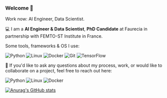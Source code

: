 ### Welcome 👋

Work now: AI Engineer, Data Scientist. 

💻 I am a **AI Engineer & Data Scientist**, **PhD Candidate** at Faurecia in partnership with FEMTO-ST Institute in France.

Some tools, frameworks & OS I use:

<img src="https://img.shields.io/badge/-Python-F3F7FA?logo=Python&style=for-the-badge&logoWidth=50" alt="Python"> <img src="https://img.shields.io/badge/-Linux-F3F7FA?logo=Linux&style=for-the-badge&logoWidth=40" alt="Linux">
<img src="https://img.shields.io/badge/-Docker-F3F7FA?logo=Docker&style=for-the-badge&logoWidth=40" alt="Docker"> <img src="https://img.shields.io/badge/-Git-F3F7FA?logo=Git&style=for-the-badge&logoWidth=40" alt="Git"> <img src="https://img.shields.io/badge/-TensorFlow-F3F7FA?logo=tensorflow&style=for-the-badge&logoWidth=40" alt="TensorFlow">

📩  If you'd like to ask any questions about my process, work, or would like to collaborate on a project, feel free to reach out here:

<img src="https://img.shields.io/badge/-Python-F3F7FA?logo=Python&logoColor=339933&style=for-the-badge&logoWidth=30" alt="Python"> <img src="https://img.shields.io/badge/-Linux-F3F7FA?logo=Linux&logoColor=339933&style=for-the-badge&logoWidth=30" alt="Linux">
<img src="https://img.shields.io/badge/-Docker-F3F7FA?logo=Docker&logoColor=339933&style=for-the-badge&logoWidth=30" alt="Docker">

[![Anurag's GitHub stats](https://github-readme-stats.vercel.app/api?username=anasselhoud&hide=issues&show_icons=true&theme=tokyonight)](https://github.com/anuraghazra/github-readme-stats)


<!--
**anasselhoud/anasselhoud** is a ✨ _special_ ✨ repository because its `README.md` (this file) appears on your GitHub profile.

Here are some ideas to get you started:

- 🔭 I’m currently working on ...
- 🌱 I’m currently learning ...
- 👯 I’m looking to collaborate on ...
- 🤔 I’m looking for help with ...
- 💬 Ask me about ...
- 📫 How to reach me: ...
- 😄 Pronouns: ...
- ⚡ Fun fact: ...
-->
